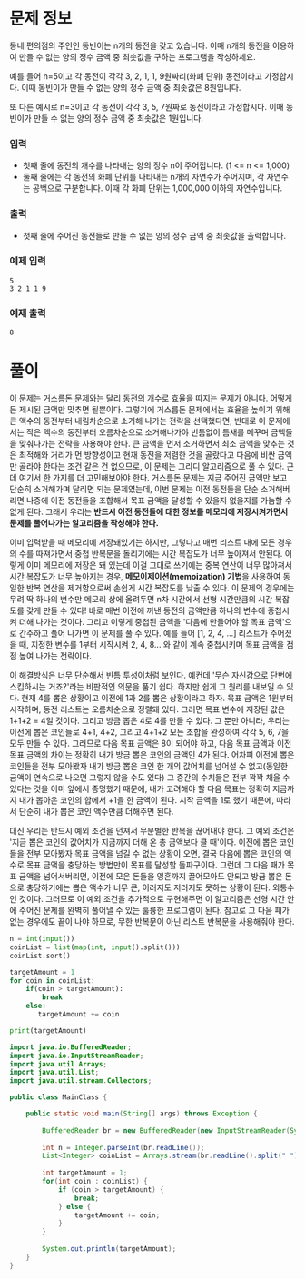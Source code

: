 # 문제 정보

동네 편의점의 주인인 동빈이는 n개의 동전을 갖고 있습니다. 이때 n개의 동전을 이용하여 만들 수 없는 양의 정수 금액 중 최솟값을 구하는 프로그램을 작성하세요.

예를 들어 n=5이고 각 동전이 각각 3, 2, 1, 1, 9원짜리(화폐 단위) 동전이라고 가정합시다. 이때 동빈이가 만들 수 없는 양의 정수 금액 중 최솟값은 8원입니다.

또 다른 예시로 n=3이고 각 동전이 각각 3, 5, 7원짜로 동전이라고 가정합시다. 이때 동빈이가 만들 수 없는 양의 정수 금액 중 최솟값은 1원입니다.

### 입력

- 첫째 줄에 동전의 개수를 나타내는 양의 정수 n이 주어집니다. (1 <= n <= 1,000)
- 둘째 줄에는 각 동전의 화폐 단위를 나타내는 n개의 자연수가 주어지며, 각 자연수는 공백으로 구분합니다. 이때 각 화폐 단위는 1,000,000 이하의 자연수입니다.

### 출력

- 첫째 줄에 주어진 동전들로 만들 수 없는 양의 정수 금액 중 최솟값을 출력합니다.

### 예제 입력

```
5
3 2 1 1 9
```

### 예제 출력

```
8
```

# 풀이

이 문제는 [거스름돈 문제](01.%20거스름돈.md)와는 달리 동전의 개수로 효율을 따지는 문제가 아니다. 어떻게든 제시된 금액만 맞추면 될뿐이다. 그렇기에 거스름돈 문제에서는 효율을 높이기 위해 큰 액수의 동전부터 내림차순으로 소거해 나가는 전략을 선택했다면, 반대로 이 문제에서는 작은 액수의 동전부터 오름차순으로 소거해나가야 빈틈없이 틈새를 메꾸며 금액들을 맞춰나가는 전략을 사용해야 한다. 큰 금액을 먼저 소거하면서 최소 금액을 맞추는 것은 최적해와 거리가 먼 방향성이고 현재 동전을 저렴한 것을 골랐다고 다음에 비싼 금액만 골라야 한다는 조건 같은 건 없으므로, 이 문제는 그리디 알고리즘으로 풀 수 있다. 근데 여기서 한 가지를 더 고민해보아야 한다. 거스름돈 문제는 지금 주어진 금액만 보고 단순히 소거해가며 달리면 되는 문제였는데, 이번 문제는 이전 동전들을 단순 소거해버리면 나중에 이전 동전들을 조합해서 목표 금액을 달성할 수 있을지 없을지를 가늠할 수 없게 된다. 그래서 우리는 **반드시 이전 동전들에 대한 정보를 메모리에 저장시켜가면서 문제를 풀어나가는 알고리즘을 작성해야 한다.**

이미 입력받을 때 메모리에 저장돼있기는 하지만, 그렇다고 매번 리스트 내에 모든 경우의 수를 따져가면서 중첩 반복문을 돌리기에는 시간 복잡도가 너무 높아져서 안된다. 이렇게 이미 메모리에 저장은 돼 있는데 이걸 그대로 쓰기에는 중복 연산이 너무 많아져서 시간 복잡도가 너무 높아지는 경우, **메모이제이션(memoization) 기법**을 사용하여 동일한 반복 연산을 제거함으로써 손쉽게 시간 복잡도를 낮출 수 있다. 이 문제의 경우에는 무려 딱 하나의 변수만 메모리 상에 올려두면 n차 시간에서 선형 시간만큼의 시간 복잡도를 갖게 만들 수 있다! 바로 매번 이전에 꺼낸 동전의 금액만큼 하나의 변수에 중첩시켜 더해 나가는 것이다. 그리고 이렇게 중첩된 금액을 '다음에 만들어야 할 목표 금액'으로 간주하고 풀어 나가면 이 문제를 풀 수 있다. 예를 들어 [1, 2, 4, ...] 리스트가 주어졌을 때, 지정한 변수를 1부터 시작시켜 2, 4, 8... 와 같이 계속 중첩시키며 목표 금액을 점점 높여 나가는 전략이다. 

이 해결방식은 너무 단순해서 빈틈 투성이처럼 보인다. 예컨데 '무슨 자신감으로 단번에 스킵하시는 거죠?'라는 비판적인 의문을 품기 쉽다. 하지만 쉽게 그 원리를 내보일 수 있다. 현재 4를 뽑은 상황이고 이전에 1과 2를 뽑은 상황이라고 하자. 목표 금액은 1원부터 시작하며, 동전 리스트는 오름차순으로 정렬돼 있다. 그러면 목표 변수에 저장된 값은 1+1+2 = 4일 것이다. 그리고 방금 뽑은 4로 4를 만들 수 있다. 그 뿐만 아니라, 우리는 이전에 뽑은 코인들로 4+1, 4+2, 그리고 4+1+2 모든 조합을 완성하여 각각 5, 6, 7을 모두 만들 수 있다. 그러므로 다음 목표 금액은 8이 되어야 하고, 다음 목표 금액과 이전 목표 금액의 차이는 정확히 내가 방금 뽑은 코인의 금액인 4가 된다. 어차피 이전에 뽑은 코인들을 전부 모아봤자 내가 방금 뽑은 코인 한 개의 값어치를 넘어설 수 없고(동일한 금액이 연속으로 나오면 그렇지 않을 수도 있다) 그 중간의 수치들은 전부 꽉꽉 채울 수 있다는 것을 이미 앞에서 증명했기 때문에, 내가 고려해야 할 다음 목표는 정확히 지금까지 내가 뽑아온 코인의 합에서 +1을 한 금액이 된다. 시작 금액을 1로 했기 때문에, 따라서 단순히 내가 뽑은 코인 액수만큼 더해주면 된다.

대신 우리는 반드시 예외 조건을 던져서 무분별한 반복을 끊어내야 한다. 그 예외 조건은 '지금 뽑은 코인의 값어치가 지금까지 더해 온 총 금액보다 클 때'이다. 이전에 뽑은 코인들을 전부 모아봤자 목표 금액을 넘길 수 없는 상황이 오면, 결국 다음에 뽑은 코인의 액수로 목표 금액을 충당하는 방법만이 목표를 달성할 돌파구이다. 그런데 그 다음 패가 목표 금액을 넘어서버리면, 이전에 모은 돈들을 영혼까지 끌어모아도 안되고 방금 뽑은 돈으로 충당하기에는 뽑은 액수가 너무 큰, 이러지도 저러지도 못하는 상황이 된다. 외통수인 것이다. 그러므로 이 예외 조건을 추가적으로 구현해주면 이 알고리즘은 선형 시간 안에 주어진 문제를 완벽히 풀어낼 수 있는 훌륭한 프로그램이 된다. 참고로 그 다음 패가 없는 경우에도 끝이 나야 하므로, 무한 반복문이 아닌 리스트 반복문을 사용해줘야 한다.


```python
n = int(input())
coinList = list(map(int, input().split()))
coinList.sort()

targetAmount = 1
for coin in coinList:
    if(coin > targetAmount):
        break
    else:
       targetAmount += coin 

print(targetAmount)
```

```java
import java.io.BufferedReader;
import java.io.InputStreamReader;
import java.util.Arrays;
import java.util.List;
import java.util.stream.Collectors;

public class MainClass {

	public static void main(String[] args) throws Exception {
		
		BufferedReader br = new BufferedReader(new InputStreamReader(System.in));
		
		int n = Integer.parseInt(br.readLine());
		List<Integer> coinList = Arrays.stream(br.readLine().split(" ")).map(Integer::parseInt).sorted().collect(Collectors.toList());
		
		int targetAmount = 1;
		for(int coin : coinList) {
			if (coin > targetAmount) {
				break;
			} else {
				targetAmount += coin;
			}
		}
		
		System.out.println(targetAmount);
	}
}
```